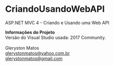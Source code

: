 # CriandoUsandoWebAPI
ASP.NET MVC 4 - Criando e Usando uma Web API

<b>Informações do Projeto</b>
<br/>
Versão do Visual Studio usada: 2017 Community.<br/>
<br/>
Gleryston Matos<br/>
glerystonmatos@yahoo.com.br<br/>
glerystonmatos@gmail.com<br/>

